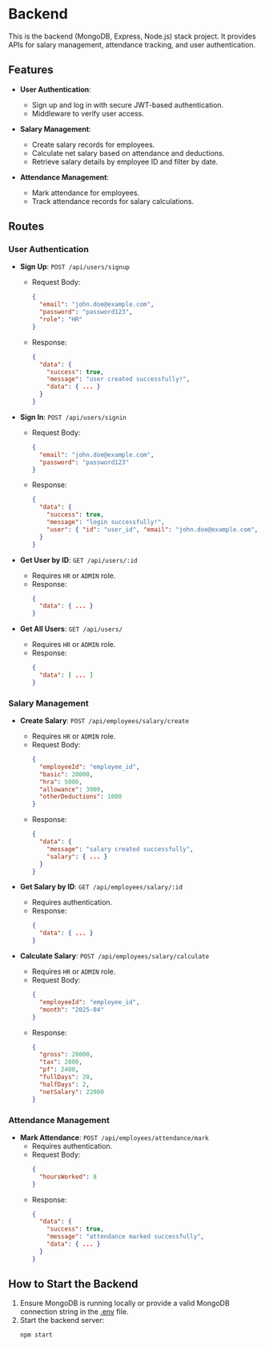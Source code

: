 # Backend

This is the backend (MongoDB, Express, Node.js) stack project. It provides APIs for salary management, attendance tracking, and user authentication.

## Features

- **User Authentication**:
  - Sign up and log in with secure JWT-based authentication.
  - Middleware to verify user access.

- **Salary Management**:
  - Create salary records for employees.
  - Calculate net salary based on attendance and deductions.
  - Retrieve salary details by employee ID and filter by date.

- **Attendance Management**:
  - Mark attendance for employees.
  - Track attendance records for salary calculations.

## Routes

### User Authentication

- **Sign Up**: `POST /api/users/signup`
  - Request Body:
    ```json
    {
      "email": "john.doe@example.com",
      "password": "password123",
      "role": "HR"
    }
    ```
  - Response:
    ```json
    {
      "data": {
        "success": true,
        "message": "user created successfully!",
        "data": { ... }
      }
    }
    ```

- **Sign In**: `POST /api/users/signin`
  - Request Body:
    ```json
    {
      "email": "john.doe@example.com",
      "password": "password123"
    }
    ```
  - Response:
    ```json
    {
      "data": {
        "success": true,
        "message": "login successfully!",
        "user": { "id": "user_id", "email": "john.doe@example.com", "token": "jwt_token", "role": "HR" }
      }
    }
    ```

- **Get User by ID**: `GET /api/users/:id`
  - Requires `HR` or `ADMIN` role.
  - Response:
    ```json
    {
      "data": { ... }
    }
    ```

- **Get All Users**: `GET /api/users/`
  - Requires `HR` or `ADMIN` role.
  - Response:
    ```json
    {
      "data": [ ... ]
    }
    ```

### Salary Management

- **Create Salary**: `POST /api/employees/salary/create`
  - Requires `HR` or `ADMIN` role.
  - Request Body:
    ```json
    {
      "employeeId": "employee_id",
      "basic": 20000,
      "hra": 5000,
      "allowance": 3000,
      "otherDeductions": 1000
    }
    ```
  - Response:
    ```json
    {
      "data": {
        "message": "salary created successfully",
        "salary": { ... }
      }
    }
    ```

- **Get Salary by ID**: `GET /api/employees/salary/:id`
  - Requires authentication.
  - Response:
    ```json
    {
      "data": { ... }
    }
    ```

- **Calculate Salary**: `POST /api/employees/salary/calculate`
  - Requires `HR` or `ADMIN` role.
  - Request Body:
    ```json
    {
      "employeeId": "employee_id",
      "month": "2025-04"
    }
    ```
  - Response:
    ```json
    {
      "gross": 28000,
      "tax": 2800,
      "pf": 2400,
      "fullDays": 20,
      "halfDays": 2,
      "netSalary": 22000
    }
    ```

### Attendance Management

- **Mark Attendance**: `POST /api/employees/attendance/mark`
  - Requires authentication.
  - Request Body:
    ```json
    {
      "hoursWorked": 8
    }
    ```
  - Response:
    ```json
    {
      "data": {
        "success": true,
        "message": "attendance marked successfully",
        "data": { ... }
      }
    }
    ```

## How to Start the Backend

1. Ensure MongoDB is running locally or provide a valid MongoDB connection string in the [.env](http://_vscodecontentref_/1) file.
2. Start the backend server:
   ```bash
   npm start
